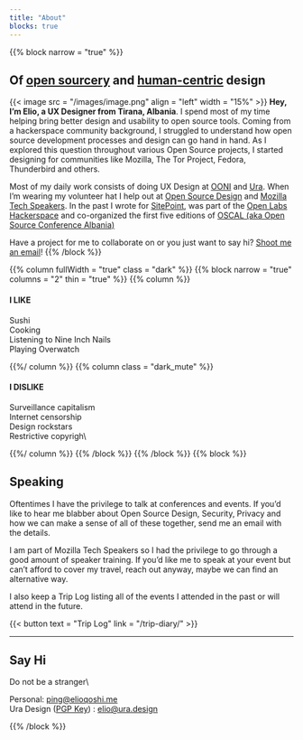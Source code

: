 ```yaml
---
title: "About"
blocks: true
---
```

{{% block narrow = "true" %}}
## Of [open sourcery](/) and [human-centric](/) design

{{< image src = "/images/image.png" align = "left" width = "15%" >}}
**Hey, I’m Elio, a UX Designer from Tirana, Albania**. I spend most of my time helping bring better design and usability to open source tools. Coming from a hackerspace community background, I struggled to understand how open source development processes and design can go hand in hand. As I explored this question throughout various Open Source projects, I started designing for communities like Mozilla, The Tor Project, Fedora, Thunderbird and others.

Most of my daily work consists of doing UX Design at [OONI](https://ooni.torproject.org/) and [Ura](v). When I’m wearing my volunteer hat I help out at [Open Source Design](http://www.opensourcedesign.net/) and [Mozilla Tech Speakers](http://www.mozilla.org/). In the past I wrote for [SitePoint](http://www.sitepoint.com/), was part of the [Open Labs Hackerspace](https://www.openlabs.cc/) and co-organized the first five editions of [OSCAL (aka Open Source Conference Albania)](http://oscal.openlabs.cc/)

Have a project for me to collaborate on or you just want to say hi? [Shoot me an email](mailto:ping@elioqoshi.me)!
{{% /block %}}

{{% column fullWidth = "true" class = "dark" %}}
{{% block narrow = "true" columns = "2" thin = "true" %}}
{{% column %}}

#### I LIKE
Sushi\
Cooking\
Listening to Nine Inch Nails\
Playing Overwatch

{{%/ column %}}
{{% column class = "dark_mute" %}}

#### I DISLIKE
Surveillance capitalism\
Internet censorship\
Design rockstars\
Restrictive copyrigh\

{{%/ column %}}
{{% /block %}}
{{% /block %}}
{{% block %}}

## Speaking

Oftentimes I have the privilege to talk at conferences and events. If you’d like to hear me blabber about Open Source Design, Security, Privacy and how we can make a sense of all of these together, send me an email with the details. 

I am part of Mozilla Tech Speakers so I had the privilege to go through a good amount of speaker training. If you’d like me to speak at your event but can’t afford to cover my travel, reach out anyway, maybe we can find an alternative way.

I also keep a Trip Log listing all of the events I attended in the past or will attend in the future.

{{< button text = "Trip Log" link = "/trip-diary/" >}}

---

## Say Hi

Do not be a stranger\

Personal: [ping@elioqoshi.me](mailto:ping@elioqoshi.me) <br>
Ura Design ([PGP Key](/publicKey.txt)) : [elio@ura.design](mailto:elio@ura.design)

{{% /block %}}
